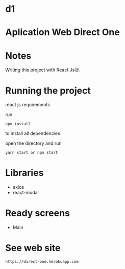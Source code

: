 # d1

# Aplication Web Direct One

# Notes
Writing this project with React Js😉.

# Running the project
react js requirements

run
```
npm install 
```
to install all dependencies

open the directory and run 
```
yarn start or npm start
```

# Libraries
- axios
- react-modal

# Ready screens
- Main

# See web site
```
https://direct-one.herokuapp.com
```

